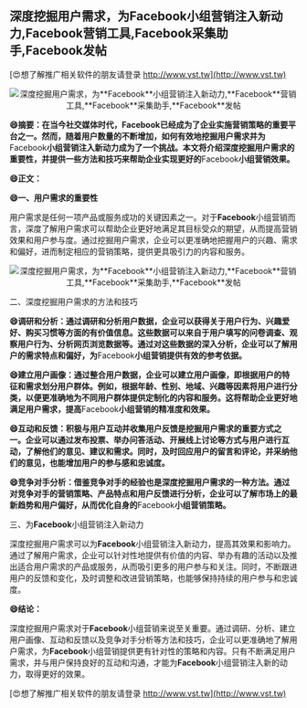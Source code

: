 ## **深度挖掘用户需求，为**Facebook**小组营销注入新动力,**Facebook**营销工具,**Facebook**采集助手,**Facebook**发帖**

[😍想了解推广相关软件的朋友请登录 http://www.vst.tw](http://www.vst.tw)

 <center><img src="https://vst.tw/MP4/tuiguang/png/6.png" alt="深度挖掘用户需求，为**Facebook**小组营销注入新动力,**Facebook**营销工具,**Facebook**采集助手,**Facebook**发帖"></center>

**😄摘要：在当今社交媒体时代，**Facebook**已经成为了企业实施营销策略的重要平台之一。然而，随着用户数量的不断增加，如何有效地挖掘用户需求并为**Facebook**小组营销注入新动力成为了一个挑战。本文将介绍深度挖掘用户需求的重要性，并提供一些方法和技巧来帮助企业实现更好的**Facebook**小组营销效果。**

**😄正文：**

**😄一、用户需求的重要性**

用户需求是任何一项产品或服务成功的关键因素之一。对于**Facebook**小组营销而言，深度了解用户需求可以帮助企业更好地满足其目标受众的期望，从而提高营销效果和用户参与度。通过挖掘用户需求，企业可以更准确地把握用户的兴趣、需求和偏好，进而制定相应的营销策略，提供更具吸引力的内容和服务。

 <center><img src="https://vst.tw/MP4/tuiguang/png/5.png" alt="深度挖掘用户需求，为**Facebook**小组营销注入新动力,**Facebook**营销工具,**Facebook**采集助手,**Facebook**发帖"></center>

二、深度挖掘用户需求的方法和技巧

**😄调研和分析：通过调研和分析用户数据，企业可以获得关于用户行为、兴趣爱好、购买习惯等方面的有价值信息。这些数据可以来自于用户填写的问卷调查、观察用户行为、分析网页浏览数据等。通过对这些数据的深入分析，企业可以了解用户的需求特点和偏好，为**Facebook**小组营销提供有效的参考依据。**

**😄建立用户画像：通过整合用户数据，企业可以建立用户画像，即根据用户的特征和需求划分用户群体。例如，根据年龄、性别、地域、兴趣等因素将用户进行分类，以便更准确地为不同用户群体提供定制化的内容和服务。这将帮助企业更好地满足用户需求，提高**Facebook**小组营销的精准度和效果。**

**😄互动和反馈：积极与用户互动并收集用户反馈是挖掘用户需求的重要方式之一。企业可以通过发布投票、举办问答活动、开展线上讨论等方式与用户进行互动，了解他们的意见、建议和需求。同时，及时回应用户的留言和评论，并采纳他们的意见，也能增加用户的参与感和忠诚度。**

**😄竞争对手分析：借鉴竞争对手的经验也是深度挖掘用户需求的一种方法。通过对竞争对手的营销策略、产品特点和用户反馈进行分析，企业可以了解市场上的最新趋势和用户偏好，从而优化自身的**Facebook**小组营销策略。**

三、为**Facebook**小组营销注入新动力

深度挖掘用户需求可以为**Facebook**小组营销注入新动力，提高其效果和影响力。通过了解用户需求，企业可以针对性地提供有价值的内容、举办有趣的活动以及推出适合用户需求的产品或服务，从而吸引更多的用户参与和关注。同时，不断跟进用户的反馈和变化，及时调整和改进营销策略，也能够保持持续的用户参与和忠诚度。

**😄结论：**

深度挖掘用户需求对于**Facebook**小组营销来说至关重要。通过调研、分析、建立用户画像、互动和反馈以及竞争对手分析等方法和技巧，企业可以更准确地了解用户需求，为**Facebook**小组营销提供更有针对性的策略和内容。只有不断满足用户需求，并与用户保持良好的互动和沟通，才能为**Facebook**小组营销注入新的动力，取得更好的效果。

[😍想了解推广相关软件的朋友请登录 http://www.vst.tw](http://www.vst.tw)



